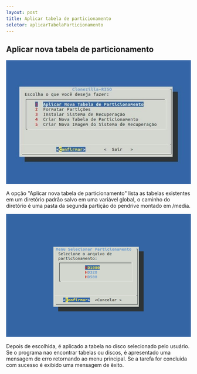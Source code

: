 ```yaml
---
layout: post 
title: Aplicar tabela de particionamento
seletor: aplicarTabelaParticionamento
---
```


## Aplicar nova tabela de particionamento

![dos](images/MenuAplicar.jpeg)

A opção "Aplicar nova tabela de particionamento" lista as tabelas existentes em um diretório padrão salvo em uma variável global, o caminho do diretório é uma pasta da segunda partição do pendrive montado em /media.

![dos](images/particionamentos.png)

Depois de escolhida, é aplicado a tabela no disco selecionado pelo usuário. Se o programa nao encontrar tabelas ou discos, é apresentado uma mensagem de erro retornando ao menu principal. Se a tarefa for concluida com sucesso é exibido uma mensagem de êxito. 

<input type='hidden' id='selectMenuManual' value='#aplicarTabelaParticionamento' />